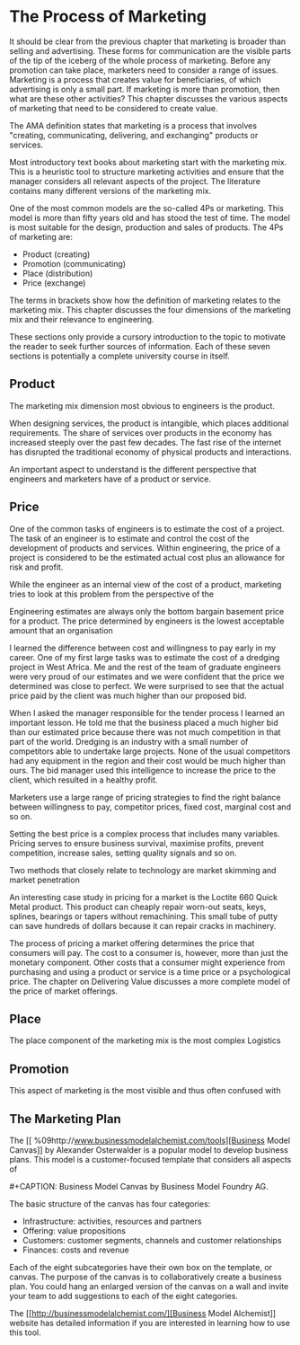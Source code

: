 # The Process of Marketing
It should be clear from the previous chapter that marketing is broader than selling and advertising. These forms for communication are the visible parts of the tip of the iceberg of the whole process of marketing. Before any promotion can take place, marketers need to consider a range of issues. Marketing is a process that creates value for beneficiaries, of which advertising is only a small part. If marketing is more than promotion, then what are these other activities? This chapter discusses the various aspects of marketing that need to be considered to create value.

The AMA definition states that marketing is a process that involves "creating, communicating, delivering, and exchanging" products or services. 

Most introductory text books about marketing start with the marketing mix. This is a heuristic tool to structure marketing activities and ensure that the manager considers all relevant aspects of the project. The literature contains many different versions of the marketing mix. 

One of the most common models are the so-called 4Ps or marketing. This model is more than fifty years old and has stood the test of time. The model is most suitable for the design, production and sales of products. The 4Ps of marketing are:

- Product (creating)
- Promotion (communicating)
- Place (distribution)
- Price (exchange)

The terms in brackets show how the definition of marketing relates to the marketing mix. This chapter discusses the four dimensions of the marketing mix and their relevance to engineering. 

These sections only provide a cursory introduction to the topic to motivate the reader to seek further sources of information. Each of these seven sections is potentially a complete university course in itself.

## Product
The marketing mix dimension most obvious to engineers is the product.

When designing services, the product is intangible, which places additional requirements. The share of services over products in the economy has increased steeply over the past few decades. The fast rise of the internet has disrupted the traditional economy of physical products and interactions.

An important aspect to understand is the different perspective that engineers and marketers have of a product or service. 

## Price
One of the common tasks of engineers is to estimate the cost of a project. The task of an engineer is to estimate and control the cost of the development of products and services. Within engineering, the price of a project is considered to be the estimated actual cost plus an allowance for risk and profit. 

While the engineer as an internal view of the cost of a product, marketing tries to look at this problem from the perspective of the 

Engineering estimates are always only the bottom bargain basement price for a product. The price determined by engineers is the lowest acceptable amount that an organisation 

I learned the difference between cost and willingness to pay early in my career. One of my first large tasks was to estimate the cost of a dredging project in West Africa. Me and the rest of the team of graduate engineers were very proud of our estimates and we were confident that the price we determined was close to perfect. We were surprised to see that the actual price paid by the client was much higher than our proposed bid. 

When I asked the manager responsible for the tender process I learned an important lesson. He told me that the business placed a much higher bid than our estimated price because there was not much competition in that part of the world. Dredging is an industry with a small number of competitors able to undertake large projects. None of the usual competitors had any equipment in the region and their cost would be much higher than ours. The bid manager used this intelligence to increase the price to the client, which resulted in a healthy profit.

Marketers use a large range of pricing strategies to find the right balance between willingness to pay, competitor prices, fixed cost, marginal cost and so on. 

Setting the best price is a complex process that includes many variables. Pricing serves to ensure business survival, maximise profits, prevent competition, increase sales, setting quality signals and so on.

Two methods that closely relate to technology are market skimming and market penetration



An interesting case study in pricing for a market is the Loctite 660 Quick Metal product. This product can cheaply repair worn-out seats, keys, splines, bearings or tapers without remachining. This small tube of putty can save hundreds of dollars because it can repair cracks in machinery.




The process of pricing a market offering determines the price that consumers will pay. The cost to a consumer is, however, more than just the monetary component. Other costs that a consumer might experience from purchasing and using a product or service is a time price or a psychological price. The chapter on Delivering Value discusses a more complete model of the price of market offerings.

## Place
The place component of the marketing mix is the most complex 
Logistics

## Promotion
This aspect of marketing is the most visible and thus often confused with 

## The Marketing Plan


The [[ %09http://www.businessmodelalchemist.com/tools][Business Model Canvas]] by Alexander Osterwalder is a popular model to develop business plans. This model is a customer-focused template that considers all aspects of 

#+CAPTION: Business Model Canvas by Business Model Foundry AG.

The basic structure of the canvas has four categories:
- Infrastructure: activities, resources and partners
- Offering: value propositions
- Customers: customer segments, channels and customer relationships
- Finances: costs and revenue

Each of the eight subcategories have their own box on the template, or canvas. The purpose of the canvas is to collaboratively create a business plan. You could hang an enlarged version of the canvas on a wall and invite your team to add suggestions to each of the eight categories.

The [[http://businessmodelalchemist.com/][Business Model Alchemist]] website has detailed information if you are interested in learning how to use this tool. 

